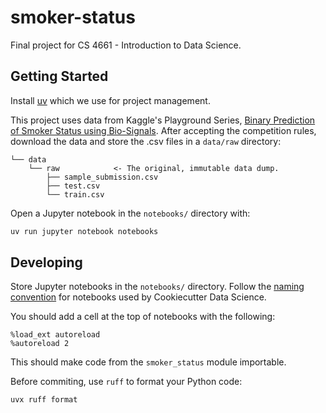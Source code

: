 # smoker-status

Final project for CS 4661 - Introduction to Data Science.

## Getting Started

Install [uv][1] which we use for project management.

This project uses data from Kaggle's Playground Series, [Binary Prediction
of Smoker Status using Bio-Signals][2]. After accepting the competition rules,
download the data and store the .csv files in a `data/raw` directory:
```
└── data
    └── raw            <- The original, immutable data dump.
        ├── sample_submission.csv
        ├── test.csv
        └── train.csv
```

Open a Jupyter notebook in the `notebooks/` directory with:
```sh
uv run jupyter notebook notebooks
```

## Developing

Store Jupyter notebooks in the `notebooks/` directory. Follow the [naming
convention][3] for notebooks used by Cookiecutter Data Science.

You should add a cell at the top of notebooks with the following:
```
%load_ext autoreload
%autoreload 2
```
This should make code from the `smoker_status` module importable.

Before commiting, use `ruff` to format your Python code:
```sh
uvx ruff format
```

[1]: https://docs.astral.sh/uv/getting-started/installation/
[2]: https://www.kaggle.com/competitions/playground-series-s3e24/data
[3]: https://cookiecutter-data-science.drivendata.org/using-the-template/
